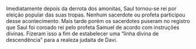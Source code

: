﻿Imediatamente depois da derrota dos amonitas, Saul tornou-se rei por eleição popular das suas tropas. Nenhum sacerdote ou profeta participou desse acontecimento. Mais tarde porém os sacerdotes puseram no registro que Saul foi coroado rei pelo profeta Samuel de acordo com instruções divinas. Fizeram isso a fim de estabelecer uma “linha divina de descendência” para a realeza judaita de Davi.